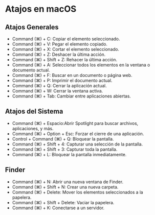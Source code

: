 # Atajos en macOS

## Atajos Generales

- Command (⌘) + C: Copiar el elemento seleccionado.
- Command (⌘) + V: Pegar el elemento copiado.
- Command (⌘) + X: Cortar el elemento seleccionado.
- Command (⌘) + Z: Deshacer la última acción.
- Command (⌘) + Shift + Z: Rehacer la última acción.
- Command (⌘) + A: Seleccionar todos los elementos en la ventana o documento actual.
- Command (⌘) + F: Buscar en un documento o página web.
- Command (⌘) + P: Imprimir el documento actual.
- Command (⌘) + Q: Cerrar la aplicación actual.
- Command (⌘) + W: Cerrar la ventana activa.
- Command (⌘) + Tab: Cambiar entre aplicaciones abiertas.

## Atajos del Sistema

- Command (⌘) + Espacio:Abrir Spotlight para buscar archivos, aplicaciones, y más.
- Command (⌘) + Option + Esc: Forzar el cierre de una aplicación.
- Control + Command (⌘) + Q: Bloquear la pantalla.
- Command (⌘) + Shift + 4: Capturar una selección de la pantalla.
- Command (⌘) + Shift + 3: Capturar toda la pantalla.
- Command (⌘) + L: Bloquear la pantalla inmediatamente.

## Finder

- Command (⌘) + N: Abrir una nueva ventana de Finder.
- Command (⌘) + Shift + N: Crear una nueva carpeta.
- Command (⌘) + Delete: Mover los elementos seleccionados a la papelera.
- Command (⌘) + Shift + Delete: Vaciar la papelera.
- Command (⌘) + K: Conectarse a un servidor.